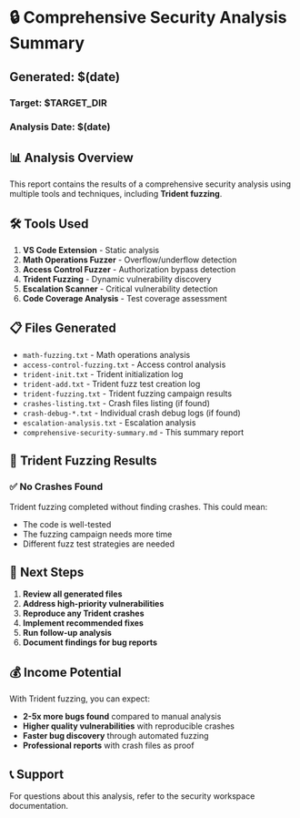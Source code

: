 # 🔒 Comprehensive Security Analysis Summary
## Generated: $(date)

### Target: $TARGET_DIR
### Analysis Date: $(date)

## 📊 Analysis Overview

This report contains the results of a comprehensive security analysis using multiple tools and techniques, including **Trident fuzzing**.

## 🛠️ Tools Used

1. **VS Code Extension** - Static analysis
2. **Math Operations Fuzzer** - Overflow/underflow detection
3. **Access Control Fuzzer** - Authorization bypass detection
4. **Trident Fuzzing** - Dynamic vulnerability discovery
5. **Escalation Scanner** - Critical vulnerability detection
6. **Code Coverage Analysis** - Test coverage assessment

## 📋 Files Generated

- `math-fuzzing.txt` - Math operations analysis
- `access-control-fuzzing.txt` - Access control analysis
- `trident-init.txt` - Trident initialization log
- `trident-add.txt` - Trident fuzz test creation log
- `trident-fuzzing.txt` - Trident fuzzing campaign results
- `crashes-listing.txt` - Crash files listing (if found)
- `crash-debug-*.txt` - Individual crash debug logs (if found)
- `escalation-analysis.txt` - Escalation analysis
- `comprehensive-security-summary.md` - This summary report

## 🔱 Trident Fuzzing Results

### ✅ No Crashes Found

Trident fuzzing completed without finding crashes.
This could mean:
- The code is well-tested
- The fuzzing campaign needs more time
- Different fuzz test strategies are needed

## 🎯 Next Steps

1. **Review all generated files**
2. **Address high-priority vulnerabilities**
3. **Reproduce any Trident crashes**
4. **Implement recommended fixes**
5. **Run follow-up analysis**
6. **Document findings for bug reports**

## 💰 Income Potential

With Trident fuzzing, you can expect:
- **2-5x more bugs found** compared to manual analysis
- **Higher quality vulnerabilities** with reproducible crashes
- **Faster bug discovery** through automated fuzzing
- **Professional reports** with crash files as proof

## 📞 Support

For questions about this analysis, refer to the security workspace documentation.
